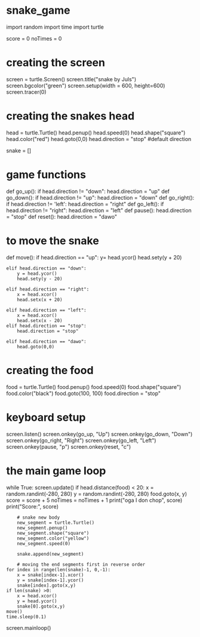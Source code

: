 # snake_game
import random
import time
import turtle

score = 0
noTimes = 0
# creating the screen
screen = turtle.Screen()
screen.title("snake by Juls")
screen.bgcolor("green")
screen.setup(width = 600, height=600)
screen.tracer(0)

# creating the snakes head
head = turtle.Turtle()
head.penup()
head.speed(0)
head.shape("square")
head.color("red")
head.goto(0,0)
head.direction = "stop"   #default direction

snake = []

# game functions
def go_up():
    if head.direction != "down":
        head.direction = "up"
def go_down():
    if head.direction != "up":
        head.direction = "down"
def go_right():
    if head.direction != 'left':
        head.direction = "right"
def go_left():
    if head.direction != "right":
        head.direction = "left"
def pause():
    head.direction = "stop"
def reset():
    head.direction = "dawo"





# to move the snake
def move():
    if head.direction == "up":
        y= head.ycor()
        head.sety(y + 20)

    elif head.direction == "down":
        y = head.ycor()
        head.sety(y - 20)

    elif head.direction == "right":
        x = head.xcor()
        head.setx(x + 20)

    elif head.direction == "left":
        x = head.xcor()
        head.setx(x - 20)
    elif head.direction == "stop":
        head.direction = "stop"

    elif head.direction == "dawo":
        head.goto(0,0)


# creating the food
food = turtle.Turtle()
food.penup()
food.speed(0)
food.shape("square")
food.color("black")
food.goto(100, 100)
food.direction = "stop"

# keyboard setup
screen.listen()
screen.onkey(go_up, "Up")
screen.onkey(go_down, "Down")
screen.onkey(go_right, "Right")
screen.onkey(go_left, "Left")
screen.onkey(pause, "p")
screen.onkey(reset, "c")

# the main game loop
while True:
    screen.update()
    if head.distance(food) < 20:
        x = random.randint(-280, 280)
        y = random.randint(-280, 280)
        food.goto(x, y)
        score = score + 5
        noTimes = noTimes + 1
        print("oga I don chop", score)
        print("Score:", score)

        # snake new body
        new_segment = turtle.Turtle()
        new_segment.penup()
        new_segment.shape("square")
        new_segment.color("yellow")
        new_segment.speed(0)

        snake.append(new_segment)

        # moving the end segments first in reverse order
    for index in range(len(snake)-1, 0,-1):
        x = snake[index-1].xcor()
        y = snake[index-1].ycor()
        snake[index].goto(x,y)
    if len(snake) >0:
        x = head.xcor()
        y = head.ycor()
        snake[0].goto(x,y)
    move()
    time.sleep(0.1)


screen.mainloop()

